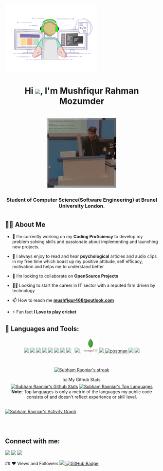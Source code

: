 <a href="#"><img width="60%" height="auto" src="https://raw.githubusercontent.com/Tarunagg1/Tarunagg1/main/code1.gif" height="80px"/></a>

<h1 align="center">Hi <img src="https://raw.githubusercontent.com/MartinHeinz/MartinHeinz/master/wave.gif" width="30px">, I'm Mushfiqur Rahman Mozumder</h1> 
<h1 align = "center"><a href="#"><img width="45%" height="auto"src="images/../pic2.gif" /></a>
</h1>

<h3 align="center">Student of Computer Science(Software Engineering) at Brunel University London.</h3>

##

#

## 🙋‍♂️ About Me

- 🔭 I’m currently working on my **Coding Proficiency** to develop my problem solving skills and passionate about implementing and launching new projects.

- 🌱 I always enjoy to read and hear **psychological** articles and audio clips in my free time which boast up my positive attitude, self efficacy, motivation and helps me to understand better

- 👯 I’m looking to collaborate on **OpenSource Projects**

- 👨‍💻 Looking to start the career in **IT** sector with a reputed firm driven by technology

- 📫 How to reach me **mushfiqur468@outlook.com**

- ⚡ Fun fact **I Love to play cricket**

## 🚀 Languages and Tools:

<p align="center"> 
    <a href="https://www.java.com" target="_blank"> <img src="https://img.icons8.com/color/48/000000/java-coffee-cup-logo.png"/> </a>
    <a href="https://reactjs.org/" target="_blank"> <img src="https://img.icons8.com/color/48/000000/react-native.png"/> </a>
    <a href="https://spring.io/projects/spring-boot" target="_blank"> <img src="https://img.icons8.com/color/48/000000/spring-logo.png"/> </a> 
    <a href="https://developer.mozilla.org/en-US/docs/Web/JavaScript" target="_blank"> <img src="https://img.icons8.com/color/48/000000/javascript.png"/> </a> 
    <a href="https://www.w3.org/html/" target="_blank"> <img src="https://img.icons8.com/color/48/000000/html-5.png"/> </a> 
    <a href="https://www.w3schools.com/css/" target="_blank"> <img src="https://img.icons8.com/color/48/000000/css3.png"/> </a> 
    <a href="https://getbootstrap.com" target="_blank"> <img src="https://img.icons8.com/color/48/000000/bootstrap.png"/> </a>  
    <a style="padding-right:8px;" href="https://nodejs.org" target="_blank"> <img src="https://img.icons8.com/color/48/000000/nodejs.png"/> </a> 
    <a style="padding-right:8px;" href="https://www.mysql.com/" target="_blank"> <img src="https://img.icons8.com/fluent/50/000000/mysql-logo.png"/> </a>
    <a href="https://www.mongodb.com/" target="_blank"> <img src="https://raw.githubusercontent.com/devicons/devicon/master/icons/mongodb/mongodb-original-wordmark.svg" alt="mongodb" width="48" height="48"/> </a> 
    <a href="https://firebase.google.com/" target="_blank"> <img src="https://img.icons8.com/color/48/000000/firebase.png"/> </a> 
    <a href="https://postman.com" target="_blank"> <img src="https://www.vectorlogo.zone/logos/getpostman/getpostman-icon.svg" alt="postman" width="45" height="45"/> </a>   
    <a href="https://git-scm.com/" target="_blank"> <img src="https://img.icons8.com/color/48/000000/git.png"/> </a> 
     <a href="https://www.latex-project.org/" target="_blank"> <img src="https://img.icons8.com/color/48/000000/latex.png"/> </a> 
  
</p>

<!-- [![React Badge](https://img.shields.io/badge/-React-61DBFB?style=for-the-badge&labelColor=black&logo=react&logoColor=61DBFB)](#)  [![Javascript Badge](https://img.shields.io/badge/-Javascript-F0DB4F?style=for-the-badge&labelColor=black&logo=javascript&logoColor=F0DB4F)](#) [![Typescript Badge](https://img.shields.io/badge/-Typescript-007acc?style=for-the-badge&labelColor=black&logo=typescript&logoColor=007acc)](#) [![Nodejs Badge](https://img.shields.io/badge/-Nodejs-3C873A?style=for-the-badge&labelColor=black&logo=node.js&logoColor=3C873A)](#) [![GraphQL Badge](https://img.shields.io/badge/-GraphQl-e535ab?style=for-the-badge&labelColor=black&logo=node.js&logoColor=e535ab)](#) -->
<br/>

<p align="center">
    <a href="https://github.com/Mushfiqur947/github-readme-streak-stats">
        <img title="🔥 Get streak stats for your profile at git.io/streak-stats" alt="Subham Raoniar's streak" src="https://github-readme-streak-stats.herokuapp.com/?user=Mushfiqur947&&theme=black-ice&hide_border=true&stroke=0000&background=060A0CD0"/>
    </a>
</p>

<p align = "center">
 📊 My Github Stats
  <br/>
    <a href="https://github.com/Mushfiqur947/github-readme-stats"><img alt="Subham Raoniar's Github Stats" src="https://github-readme-stats.vercel.app/api?username=Mushfiqur947&show_icons=true&count_private=true&theme=react&hide_border=true&bg_color=0D1117" /></a>
  <a href="https://github.com/Mushfiqur947/github-readme-stats"><img alt="Subham Raoniar's Top Languages" src="https://github-readme-stats.vercel.app/api/top-langs/?username=Mushfiqur947&langs_count=8&count_private=true&layout=compact&theme=react&hide_border=true&bg_color=0D1117" /></a>
  <br/>
  <b>Note:</b> Top languages is only a metric of the languages my public code consists of and doesn't reflect experience or skill level.

<br/>
<br/>

<a href="https://github.com/Mushfiqur947/github-readme-activity-graph"><img alt="Subham Raoniar's Activity Graph" src="https://activity-graph.herokuapp.com/graph?username=Mushfiqur947&bg_color=0D1117&color=5BCDEC&line=5BCDEC&point=FFFFFF&hide_border=true" /></a>

<br/>
<br/>

## Connect with me:

<p align="center">

<a href = "https://www.linkedin.com/in/mushfiqurmozumder/"><img src="https://img.icons8.com/fluent/48/000000/linkedin.png"/></a>
<a href = "https://www.instagram.com/mushfiqur_dexter/"><img src="https://img.icons8.com/fluent/48/000000/instagram-new.png"/></a>
<a href = "mailto:mushfiqur468@outlook.com"><img src="https://img.icons8.com/ios/48/ffffff/ms-outlook.png"/></a>

</p>
## ❤ Views and Followers

<a href="https://github.com/Mushfiqur947/github-profile-views-counter">
    <img src="https://komarev.com/ghpvc/?username=Mushfiqur947">
</a>
<a href="https://github.com/Mushfiqur947?tab=followers"><img src="https://img.shields.io/github/followers/Mushfiqur947?label=Followers&style=social" alt="GitHub Badge"></a>
